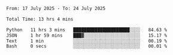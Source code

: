 <!--START_SECTION:waka-->

```txt
From: 17 July 2025 - To: 24 July 2025

Total Time: 13 hrs 4 mins

Python   11 hrs 3 mins   █████████████████████░░░░   84.63 %
JSON     1 hr 59 mins    ███▓░░░░░░░░░░░░░░░░░░░░░   15.17 %
Text     1 min           ░░░░░░░░░░░░░░░░░░░░░░░░░   00.19 %
Bash     0 secs          ░░░░░░░░░░░░░░░░░░░░░░░░░   00.01 %
```

<!--END_SECTION:waka-->
